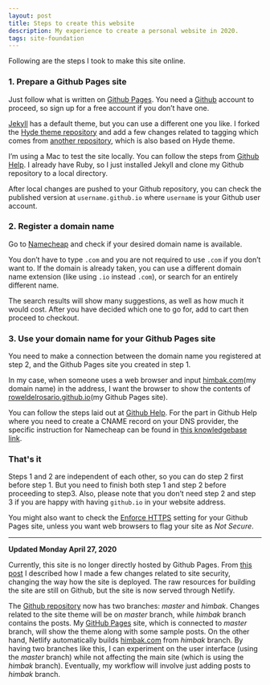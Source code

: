 ```yaml
---
layout: post
title: Steps to create this website
description: My experience to create a personal website in 2020. 
tags: site-foundation
---
```


Following are the steps I took to make this site online.

### 1. Prepare a Github Pages site

Just follow what is written on [Github Pages](https://pages.github.com). You need a [Github](https://github.com) account to proceed, so sign up for a free account if you don’t have one.

[Jekyll](https://jekyllrb.com) has a default theme, but you can use a different one you like. I forked the [Hyde theme repository](https://github.com/poole/hyde) and add a few changes related to tagging which comes from [another repository](https://github.com/qian256/qian256.github.io), which is also based on Hyde theme.

I’m using a Mac to test the site locally. You can follow the steps from [Github Help](https://help.github.com/en/github/working-with-github-pages/testing-your-github-pages-site-locally-with-jekyll). I already have Ruby, so I just installed Jekyll and clone my Github repository to a local directory.

After local changes are pushed to your Github repository, you can check the published version at `username.github.io` where `username` is your Github user account.

### 2. Register a domain name

Go to [Namecheap](https://namecheap.pxf.io/VPgA3) and check if your desired domain name is available.

You don’t have to type `.com` and you are not required to use `.com` if you don’t want to. If the domain is already taken, you can use a different domain name extension (like using `.io` instead `.com`), or search for an entirely different name.

The search results will show many suggestions, as well as how much it would cost. After you have decided which one to go for, add to cart then proceed to checkout.

### 3. Use your domain name for your Github Pages site

You need to make a connection between the domain name you registered at step 2, and the Github Pages site you created in step 1.

In my case, when someone uses a web browser and input [himbak.com](https://himbak.com)(my domain name) in the address, I want the browser to show the contents of [roweldelrosario.github.io](https://roweldelrosario.github.io/)(my Github Pages site).

You can follow the steps laid out at [Github Help](https://help.github.com/articles/setting-up-a-custom-domain-with-pages). For the part in Github Help where you need to create a CNAME record on your DNS provider, the specific instruction for Namecheap can be found in [this knowledgebase link](https://www.namecheap.com/support/knowledgebase/article.aspx/9645/2208/how-do-i-link-my-domain-to-github-pages).

### That's it

Steps 1 and 2 are independent of each other, so you can do step 2 first before step 1. But you need to finish both step 1 and step 2 before proceeding to step3. Also, please note that you don’t need step 2 and step 3 if you are happy with having `github.io` in your website address.

You might also want to check the [Enforce HTTPS](https://help.github.com/en/github/working-with-github-pages/securing-your-github-pages-site-with-https) setting for your Github Pages site, unless you want web browsers to flag your site as *Not Secure*.

---

**Updated Monday April 27, 2020**

Currently, this site is no longer directly hosted by Github Pages. From [this post](https://himbak.com/2020/04/19/site-security/) I described how I made a few changes related to site security, changing the way how the site is deployed. The raw resources for building the site are still on Github, but the site is now served through Netlify. 

The [Github repository](https://github.com/roweldelrosario/roweldelrosario.github.io) now has two branches: *master* and *himbak*. Changes related to the site theme will be on *master* branch, while *himbak* branch contains the posts. My [GitHub Pages](https://roweldelrosario.github.io/) site, which is connected to *master* branch, will show the theme along with some sample posts. On the other hand, Netlify automatically builds [himbak.com](https://himbak.com) from *himbak* branch. By having two branches like this, I can experiment on the user interface (using the *master* branch)  while not affecting the main site (which is using the *himbak* branch). Eventually, my workflow will involve just adding posts to *himbak* branch.

